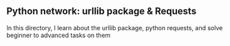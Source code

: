 ## Python network: urllib package & Requests

In this directory, I learn about the urllib package, python requests, and solve beginner to advanced tasks on them
